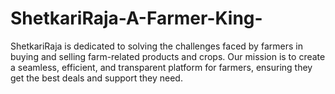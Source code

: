 # ShetkariRaja-A-Farmer-King-
ShetkariRaja is dedicated to solving the challenges faced by farmers in buying and selling farm-related products and crops. Our mission is to create a seamless, efficient, and transparent platform for farmers, ensuring they get the best deals and support they need.
